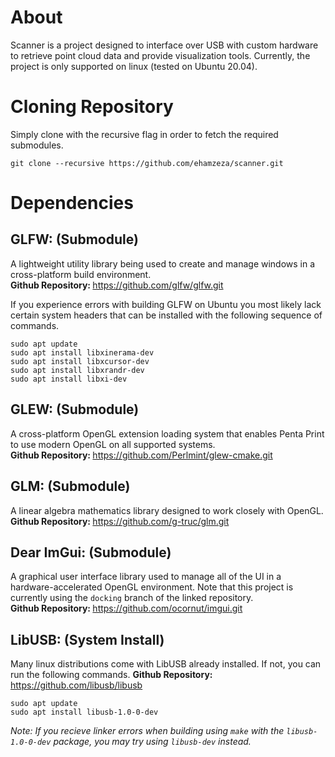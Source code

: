 # About
Scanner is a project designed to interface over USB with custom hardware to retrieve point cloud data and provide visualization tools. Currently, the project is only supported on linux (tested on Ubuntu 20.04).

# Cloning Repository

Simply clone with the recursive flag in order to fetch the required submodules.
```
git clone --recursive https://github.com/ehamzeza/scanner.git
```

# Dependencies

## GLFW: (Submodule)
A lightweight utility library being used to create and manage windows in a cross-platform build environment. <br>
<b>Github Repository: </b>https://github.com/glfw/glfw.git<br>

If you experience errors with building GLFW on Ubuntu you most likely lack certain system headers that can be installed with the following sequence of commands.
```
sudo apt update
sudo apt install libxinerama-dev
sudo apt install libxcursor-dev
sudo apt install libxrandr-dev
sudo apt install libxi-dev
```

## GLEW: (Submodule)
A cross-platform OpenGL extension loading system that enables Penta Print to use modern OpenGL on all supported systems. <br>
<b>Github Repository: </b>https://github.com/Perlmint/glew-cmake.git<br>

## GLM: (Submodule)
A linear algebra mathematics library designed to work closely with OpenGL. <br>
<b>Github Repository: </b>https://github.com/g-truc/glm.git<br>

## Dear ImGui: (Submodule)
A graphical user interface library used to manage all of the UI in a hardware-accelerated OpenGL environment. Note that this project is currently using the `docking` branch of the linked repository.<br>
<b>Github Repository: </b> https://github.com/ocornut/imgui.git<br>


## LibUSB: (System Install)
Many linux distributions come with LibUSB already installed. If not, you can run the following commands.
**Github Repository:** https://github.com/libusb/libusb
```
sudo apt update
sudo apt install libusb-1.0-0-dev
```
*Note: If you recieve linker errors when building using `make` with the `libusb-1.0-0-dev` package, you may try using `libusb-dev` instead.*